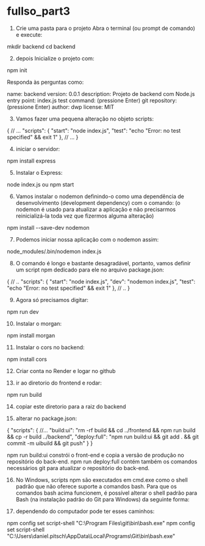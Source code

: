# fullso_part3

1. Crie uma pasta para o projeto
Abra o terminal (ou prompt de comando) e execute:

mkdir backend
cd backend

2. depois  Inicialize o projeto com:

npm init

Responda às perguntas como:

name: backend
version: 0.0.1
description: Projeto de backend com Node.js
entry point: index.js
test command: (pressione Enter)
git repository: (pressione Enter)
author: dwp
license: MIT

3. Vamos fazer uma pequena alteração no objeto scripts:

{
  // ...
  "scripts": {
    "start": "node index.js",
    "test": "echo \"Error: no test specified\" && exit 1"
  },
  // ...
}

4. iniciar o servidor:

npm install express

5. Instalar o Express:

node index.js
ou
npm start

6. Vamos instalar o nodemon definindo-o como uma dependência de desenvolvimento (development dependency) com o comando:
(o nodemon é usado para atualizar a aplicação e não precisarmos reinicializá-la toda vez que fizermos alguma alteração)

npm install --save-dev nodemon

7. Podemos iniciar nossa aplicação com o nodemon assim:

node_modules/.bin/nodemon index.js

8. O comando é longo e bastante desagradável, portanto, vamos definir um script npm dedicado para ele no arquivo package.json:

{
  // ..
  "scripts": {
    "start": "node index.js",
    "dev": "nodemon index.js",
    "test": "echo \"Error: no test specified\" && exit 1"
  },
  // ..
}

9. Agora só precisamos digitar:

npm run dev

10. Instalar o morgan:

npm install morgan

11. Instalar o cors no backend:

npm install cors

12. Criar conta no Render e logar no github

13. ir ao diretorio do frontend e rodar:

npm run build

14. copiar este diretorio para a raiz do backend

15. alterar no package.json:

{
  "scripts": {
    //...
    "build:ui": "rm -rf build && cd ../frontend && npm run build && cp -r build ../backend",
    "deploy:full": "npm run build:ui && git add . && git commit -m uibuild && git push"
  }
}

npm run build:ui        constrói o front-end e copia a versão de produção no repositório do back-end. 
npm run deploy:full     contém também os comandos necessários git para atualizar o repositório do back-end.

16. No Windows, scripts npm são executados em cmd.exe como o shell padrão que não oferece suporte a 
comandos bash. Para que os comandos bash acima funcionem, é possível alterar o shell padrão para Bash 
(na instalação padrão do Git para Windows) da seguinte forma:

17. dependendo do computador pode ter esses caminhos:

npm config set script-shell "C:\\Program Files\\git\\bin\\bash.exe"
npm config set script-shell "C:\\Users\\daniel.pitsch\\AppData\\Local\\Programs\\Git\\bin\\bash.exe"
